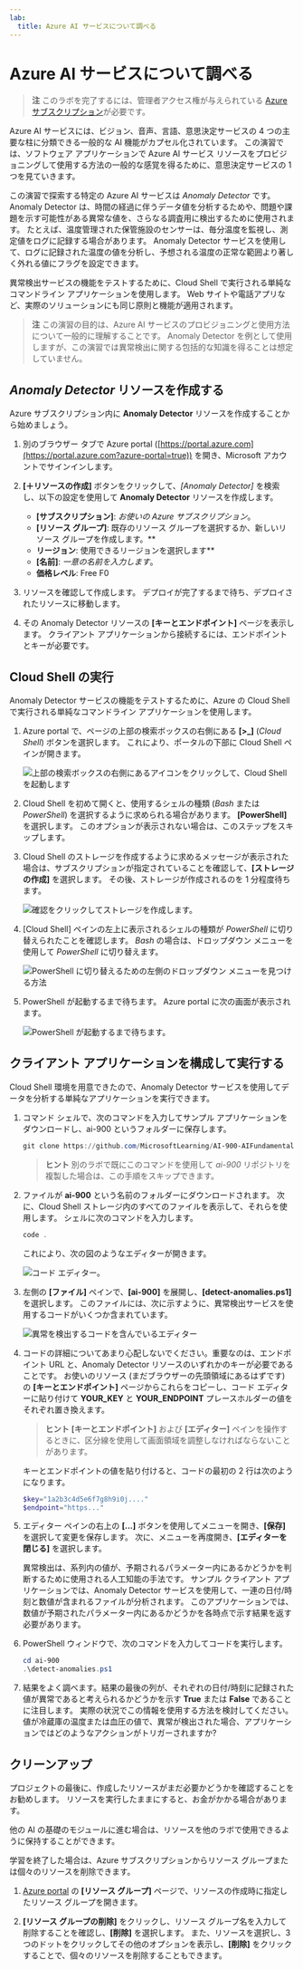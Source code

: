 ```yaml
---
lab:
  title: Azure AI サービスについて調べる
---
```


# Azure AI サービスについて調べる

> **注** このラボを完了するには、管理者アクセス権が与えられている [Azure サブスクリプション](https://azure.microsoft.com/free?azure-portal=true)が必要です。

Azure AI サービスには、ビジョン、音声、言語、意思決定サービスの 4 つの主要な柱に分類できる一般的な AI 機能がカプセル化されています。 この演習では、ソフトウェア アプリケーションで Azure AI サービス リソースをプロビジョニングして使用する方法の一般的な感覚を得るために、意思決定サービスの 1 つを見ていきます。

この演習で探索する特定の Azure AI サービスは *Anomaly Detector* です。 Anomaly Detector は、時間の経過に伴うデータ値を分析するためや、問題や課題を示す可能性がある異常な値を、さらなる調査用に検出するために使用されます。 たとえば、温度管理された保管施設のセンサーは、毎分温度を監視し、測定値をログに記録する場合があります。 Anomaly Detector サービスを使用して、ログに記録された温度の値を分析し、予想される温度の正常な範囲より著しく外れる値にフラグを設定できます。

異常検出サービスの機能をテストするために、Cloud Shell で実行される単純なコマンドライン アプリケーションを使用します。 Web サイトや電話アプリなど、実際のソリューションにも同じ原則と機能が適用されます。

> **注** この演習の目的は、Azure AI サービスのプロビジョニングと使用方法について一般的に理解することです。 Anomaly Detector を例として使用しますが、この演習では異常検出に関する包括的な知識を得ることは想定していません。

## *Anomaly Detector* リソースを作成する

Azure サブスクリプション内に **Anomaly Detector** リソースを作成することから始めましょう。

1. 別のブラウザー タブで Azure portal ([https://portal.azure.com](https://portal.azure.com?azure-portal=true)) を開き、Microsoft アカウントでサインインします。

1. **[&#65291;リソースの作成]** ボタンをクリックして、*[Anomaly Detector]* を検索し、以下の設定を使用して **Anomaly Detector** リソースを作成します。
    - **[サブスクリプション]**: *お使いの Azure サブスクリプション*。
    - **[リソース グループ]**: 既存のリソース グループを選択するか、新しいリソース グループを作成します。**
    - **リージョン**: 使用できるリージョンを選択します**
    - **[名前]**: *一意の名前を入力します*。
    - **価格レベル**: Free F0

1. リソースを確認して作成します。 デプロイが完了するまで待ち、デプロイされたリソースに移動します。

1. その Anomaly Detector リソースの **[キーとエンドポイント]** ページを表示します。 クライアント アプリケーションから接続するには、エンドポイントとキーが必要です。

## Cloud Shell の実行

Anomaly Detector サービスの機能をテストするために、Azure の Cloud Shell で実行される単純なコマンドライン アプリケーションを使用します。

1. Azure portal で、ページの上部の検索ボックスの右側にある **[>_]** (*Cloud Shell*) ボタンを選択します。 これにより、ポータルの下部に Cloud Shell ペインが開きます。

    ![上部の検索ボックスの右側にあるアイコンをクリックして、Cloud Shell を起動します](media/anomaly-detector/powershell-portal-guide-1.png)

1. Cloud Shell を初めて開くと、使用するシェルの種類 (*Bash* または *PowerShell*) を選択するように求められる場合があります。 **[PowerShell]** を選択します。 このオプションが表示されない場合は、このステップをスキップします。  

1. Cloud Shell のストレージを作成するように求めるメッセージが表示された場合は、サブスクリプションが指定されていることを確認して、**[ストレージの作成]** を選択します。 その後、ストレージが作成されるのを 1 分程度待ちます。

    ![確認をクリックしてストレージを作成します。](media/anomaly-detector/powershell-portal-guide-2.png)

1. [Cloud Shell] ペインの左上に表示されるシェルの種類が *PowerShell* に切り替えられたことを確認します。 *Bash* の場合は、ドロップダウン メニューを使用して *PowerShell* に切り替えます。

    ![PowerShell に切り替えるための左側のドロップダウン メニューを見つける方法](media/anomaly-detector/powershell-portal-guide-3.png)

1. PowerShell が起動するまで待ちます。 Azure portal に次の画面が表示されます。  

    ![PowerShell が起動するまで待ちます。](media/anomaly-detector/powershell-prompt.png)

## クライアント アプリケーションを構成して実行する

Cloud Shell 環境を用意できたので、Anomaly Detector サービスを使用してデータを分析する単純なアプリケーションを実行できます。

1. コマンド シェルで、次のコマンドを入力してサンプル アプリケーションをダウンロードし、ai-900 というフォルダーに保存します。

    ```PowerShell
    git clone https://github.com/MicrosoftLearning/AI-900-AIFundamentals ai-900
    ```

    >**ヒント** 別のラボで既にこのコマンドを使用して *ai-900* リポジトリを複製した場合は、この手順をスキップできます。

1. ファイルが **ai-900** という名前のフォルダーにダウンロードされます。 次に、Cloud Shell ストレージ内のすべてのファイルを表示して、それらを使用します。 シェルに次のコマンドを入力します。

     ```PowerShell
    code .
    ```

    これにより、次の図のようなエディターが開きます。 

    ![コード エディター。](media/anomaly-detector/powershell-portal-guide-4.png)

1. 左側の **[ファイル]** ペインで、**[ai-900]** を展開し、**[detect-anomalies.ps1]** を選択します。 このファイルには、次に示すように、異常検出サービスを使用するコードがいくつか含まれています。

    ![異常を検出するコードを含んでいるエディター](media/anomaly-detector/detect-anomalies-code.png)

1. コードの詳細についてあまり心配しないでください。重要なのは、エンドポイント URL と、Anomaly Detector リソースのいずれかのキーが必要であることです。 お使いのリソース (まだブラウザーの先頭領域にあるはずです) の **[キーとエンドポイント]** ページからこれらをコピーし、コード エディターに貼り付けて **YOUR_KEY** と **YOUR_ENDPOINT** プレースホルダーの値をそれぞれ置き換えます。

    > **ヒント** **[キーとエンドポイント]** および **[エディター]** ペインを操作するときに、区分線を使用して画面領域を調整しなければならないことがあります。

    キーとエンドポイントの値を貼り付けると、コードの最初の 2 行は次のようになります。

    ```PowerShell
    $key="1a2b3c4d5e6f7g8h9i0j...."    
    $endpoint="https..."
    ```

1. エディター ペインの右上の **[...]** ボタンを使用してメニューを開き、**[保存]** を選択して変更を保存します。 次に、メニューを再度開き、**[エディターを閉じる]** を選択します。

    異常検出は、系列内の値が、予期されるパラメーター内にあるかどうかを判断するために使用される人工知能の手法です。 サンプル クライアント アプリケーションでは、Anomaly Detector サービスを使用して、一連の日付/時刻と数値が含まれるファイルが分析されます。 このアプリケーションでは、数値が予期されたパラメーター内にあるかどうかを各時点で示す結果を返す必要があります。

1. PowerShell ウィンドウで、次のコマンドを入力してコードを実行します。

    ```PowerShell
    cd ai-900
    .\detect-anomalies.ps1
    ```

1. 結果をよく調べます。結果の最後の列が、それぞれの日付/時刻に記録された値が異常であると考えられるかどうかを示す **True** または **False** であることに注目します。 実際の状況でこの情報を使用する方法を検討してください。 値が冷蔵庫の温度または血圧の値で、異常が検出された場合、アプリケーションではどのようなアクションがトリガーされますか?  

## クリーンアップ

プロジェクトの最後に、作成したリソースがまだ必要かどうかを確認することをお勧めします。 リソースを実行したままにすると、お金がかかる場合があります。 

他の AI の基礎のモジュールに進む場合は、リソースを他のラボで使用できるように保持することができます。

学習を終了した場合は、Azure サブスクリプションからリソース グループまたは個々のリソースを削除できます。

1. [Azure portal](https://portal.azure.com/) の **[リソース グループ]** ページで、リソースの作成時に指定したリソース グループを開きます。

2. **[リソース グループの削除]** をクリックし、リソース グループ名を入力して削除することを確認し、**[削除]** を選択します。 また、リソースを選択し、3 つのドットをクリックしてその他のオプションを表示し、**[削除]** をクリックすることで、個々のリソースを削除することもできます。